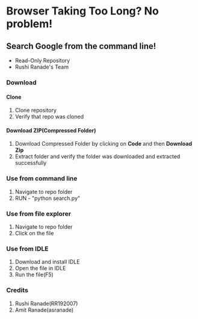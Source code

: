 # Browser Taking Too Long? No problem!
## Search Google from the command line!
* Read-Only Repository
* Rushi Ranade's Team
### Download
#### Clone
1. Clone repository
2. Verify that repo was cloned
#### Download ZIP(Compressed Folder)
1. Download Compressed Folder by clicking on **Code** and then **Download Zip**
2. Extract folder and verify the folder was downloaded and extracted successfully
### Use from command line
1. Navigate to repo folder
2. RUN - "python search.py"
### Use from file explorer
1. Navigate to repo folder
2. Click on the file
### Use from IDLE
1. Download and install IDLE
2. Open the file in IDLE
3. Run the file(F5)
### Credits
1. Rushi Ranade(RR192007)
2. Amit Ranade(asranade)
